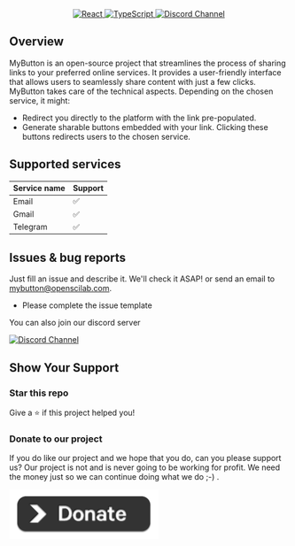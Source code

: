 <div align="center">
<a href="https://reactjs.org/">
  <img src="https://img.shields.io/badge/react-black?logo=react&style=for-the-badge" alt="React" style="height: 24px;">
</a>
<a href="https://www.typescriptlang.org/">
  <img src="https://shields.io/badge/TypeScript-3178C6?logo=TypeScript&logoColor=FFF&style=flat-square" alt="TypeScript" style="height: 24px;">
</a>
<a href="https://discord.gg/T2VzhzqU67">
  <img src="https://img.shields.io/discord/1064533716615049236.svg" alt="Discord Channel" style="height: 24px;">
</a>
</div>

## Overview
MyButton is an open-source project that streamlines the process of sharing links to your preferred online services. It provides a user-friendly interface that allows users to seamlessly share content with just a few clicks. MyButton takes care of the technical aspects. Depending on the chosen service, it might:

-   Redirect you directly to the platform with the link pre-populated.
-   Generate sharable buttons embedded with your link. Clicking these buttons redirects users to the chosen service.

## Supported services

| Service name | Support  |
| ------------ | -------- |
| Email        | &#x2705; |
| Gmail        | &#x2705; |
| Telegram     | &#x2705; |

## Issues & bug reports

Just fill an issue and describe it. We'll check it ASAP! or send an email to [mybutton@openscilab.com](mailto:mybutton@openscilab.com 'mybutton@openscilab.com').

-   Please complete the issue template

You can also join our discord server

<a href="https://discord.gg/T2VzhzqU67">
  <img src="https://img.shields.io/discord/1064533716615049236.svg?style=for-the-badge" alt="Discord Channel">
</a>

## Show Your Support

<h3>Star this repo</h3>

Give a ⭐️ if this project helped you!

<h3>Donate to our project</h3>

If you do like our project and we hope that you do, can you please support us? Our project is not and is never going to be working for profit. We need the money just so we can continue doing what we do ;-) .

<a href="https://openscilab.com/#donation" target="_blank"><img src="https://github.com/openscilab/mybutton/raw/main/otherfiles/donation.png" height="90px" width="270px" alt="mybutton Donation"></a>
